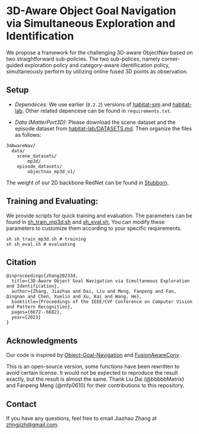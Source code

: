 # 3D-Aware Object Goal Navigation via Simultaneous Exploration and Identification 


We propose a framework for the challenging 3D-aware ObjectNav based on two straightforward sub-policies. The two sub-polices, namely corner-guided exploration policy and category-aware identification policy, simultaneously perform by utilizing online fused 3D points as observation.



## Setup
- *Dependeces*: We use earlier (`0.2.2`) versions of [habitat-sim](https://github.com/facebookresearch/habitat-sim/tree/v0.2.2) and [habitat-lab](https://github.com/facebookresearch/habitat-lab/tree/v0.2.2). Other related depencese can be found in `requirements.txt`. 

- *Data (MatterPort3D)*: Please download the scene dataset and the episode dataset from [habitat-lab/DATASETS.md](https://github.com/facebookresearch/habitat-sim/blob/main/DATASETS.md#matterport3d-mp3d-dataset). Then organize the files as follows:
```
3dAwareNav/
  data/
    scene_datasets/
        mp3d/
    episode_datasets/
        objectnav_mp3d_v1/
```
The weight of our 2D backbone RedNet can be found in [Stubborn](https://github.com/Improbable-AI/Stubborn).


## Training and Evaluating:

We provide scripts for quick training and evaluation. The parameters can be found in [sh_train_mp3d.sh](sh_train_mp3d.sh) and [sh_eval.sh](sh_eval.sh), You can modify these parameters to customize them according to your specific requirements.
```
sh sh_train_mp3d.sh # training 
sh sh_eval.sh # evaluating
```

## Citation
```
@inproceedings{zhang20233d,
  title={3D-Aware Object Goal Navigation via Simultaneous Exploration and Identification},
  author={Zhang, Jiazhao and Dai, Liu and Meng, Fanpeng and Fan, Qingnan and Chen, Xuelin and Xu, Kai and Wang, He},
  booktitle={Proceedings of the IEEE/CVF Conference on Computer Vision and Pattern Recognition},
  pages={6672--6682},
  year={2023}
}
```

## Acknowledgments

Our code is inspired by [Object-Goal-Navigation](https://github.com/devendrachaplot/Object-Goal-Navigation) and [FusionAwareConv](https://github.com/jzhzhang/FusionAwareConv) .

This is an open-source version, some functions have been rewritten to avoid certain license. It would not be expected to reproduce the result exactly, but the result is almost the same. Thank Liu Dai (@bbbbbMatrix) and Fanpeng Meng (@mfp0610) for their contributions to this repository.


## Contact

If you have any questions, feel free to email Jiazhao Zhang at zhngjizh@gmail.com.





